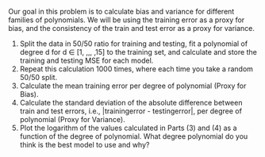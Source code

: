 Our goal in this problem is to calculate bias and variance for different families of polynomials. We will be using
the training error as a proxy for bias, and the consistency of the train and test error as a proxy for
variance. 

1. Split the data in 50/50 ratio for training and testing, fit a polynomial of degree d for d $\in$
[1, ,,, ,15] to the training set, and calculate and store the training and testing MSE for each
model.
2. Repeat this calculation 1000 times, where each time you take a random 50/50 split.
3. Calculate the mean training error per degree of polynomial (Proxy for Bias).
4. Calculate the standard deviation of the absolute difference between train and test errors, i.e.,
|trainingerror - testingerror|, per degree of polynomial (Proxy for Variance).
5. Plot the logarithm of the values calculated in Parts (3) and (4) as a function of the degree of
polynomial. What degree polynomial do you think is the best model to use and why?
